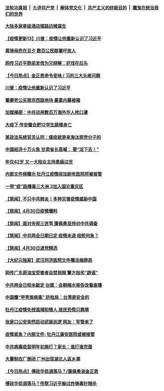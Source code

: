

####  [法轮功真相](../../../../basic/blob/master/README.md?t=05012331) &nbsp;|&nbsp; [九评共产党](../../../../9ping.md/blob/master/README.md?t=05012331) &nbsp;|&nbsp; [解体党文化](../../../../jtdwh.md/blob/master/README.md?t=05012331)  &nbsp;|&nbsp; [共产主义的终极目的](../../../../gczydzjmd.md/blob/master/README.md?t=05012331) &nbsp;|&nbsp; [魔鬼在统治我们的世界](../../../../mgztzwmdsj.md/blob/master/README.md?t=05012331) 

#### [大陆多家星级酒店摆路边摊谋生](../pages/prog204/a102836301.md?t=05012331) 

#### [【疫情更新13】川普：疫情让他重新认识了习近平](../pages/prog204/a102832541.md?t=05012331) 

#### [黄琦母危在旦夕 数百公民联署吁放人](../pages/prog204/a102836270.md?t=05012331) 

#### [网传习近平胞弟发信为兄辩解：好戏在后头](../pages/prog204/a102836294.md?t=05012331) 

#### [【今日热点】金正恩命令变味 / 习的三大头疼问题](../pages/prog204/a102836189.md?t=05012331) 

#### [川普：疫情让他重新认识了习近平](../pages/prog204/a102836211.md?t=05012331) 

#### [董卿老公买南京西路地块 暴富内幕被揭](../pages/prog204/a102836186.md?t=05012331) 

#### [加媒揭密：中共动用数百万海外华人抢口罩](../pages/prog204/a102836138.md?t=05012331) 

#### [大疫下 传安徽合肥12学生跳楼身亡](../pages/prog204/a102836094.md?t=05012331) 

#### [某政法系统官员认同：瘟疫就是来淘汰邪党分子的](../pages/prog204/a102836111.md?t=05012331) 

#### [中国经济十万火急 甘肃省长高喊： 要“活下去！”](../pages/prog204/a102836065.md?t=05012331) 

#### [年仅42岁 又一大陆女主持患癌过世](../pages/prog204/a102836019.md?t=05012331) 

#### [内部文件频曝光 牡丹江疫情突加剧有医院将被接管](../pages/prog204/a102835801.md?t=05012331) 

#### [一带“疫”路播毒三大洲 3加入国沦重灾区](../pages/prog204/a102835954.md?t=05012331) 

#### [【禁闻】不只中共肺炎！多种灾害疫情威胁中国](../pages/prog204/a102835912.md?t=05012331) 

#### [【禁闻】4月30日疫情爆料](../pages/prog204/a102835876.md?t=05012331) 

#### [【禁闻】面对央视三连骂 蓬佩奥坚持对中共调查](../pages/prog204/a102835902.md?t=05012331) 

#### [【禁闻】中共两会日期已定 疫情未退 相煎何急？](../pages/prog204/a102835882.md?t=05012331) 

#### [【禁闻】4月30日退党精选](../pages/prog204/a102835862.md?t=05012331) 

#### [【大纪元独家】武汉同济医院文件曝活摘罪恶](../pages/prog204/a102835788.md?t=05012331) 

#### [网传广东原油宝受害者自焚视频 警方拙劣“辟谣”](../pages/prog204/a102835753.md?t=05012331) 

#### [中共两会日程未敲定 台媒：会期缩水报告改看直播](../pages/prog204/a102835655.md?t=05012331) 

#### [中国爆“甲壳类病毒” 防检局：台湾是安全的](../pages/prog204/a102835719.md?t=05012331) 

#### [牡丹江疫情失控滥捕知情人 居民恐慌只靠猜](../pages/prog204/a102835635.md?t=05012331) 

#### [张家口公安突然启动武装巡逻 网友：军管来了](../pages/prog204/a102834924.md?t=05012331) 

#### [疫情紧急？内部文件: 牡丹江康安医院或被接管](../pages/prog204/a102835566.md?t=05012331) 

#### [中共病毒疫苗明年初施打？家长：谁打谁完蛋](../pages/prog204/a102835494.md?t=05012331) 

#### [大量制衣厂倒闭 广州出现湖北人返乡潮](../pages/prog204/a102835487.md?t=05012331) 

#### [【今日热点】傅政华低调落马？/蓬佩奥谈金正恩](../pages/prog204/a102835436.md?t=05012331) 

#### [傅政华低调落马？传帮习近平躲过炸弹毒针暗杀](../pages/prog204/a102835352.md?t=05012331) 

